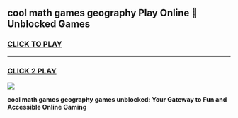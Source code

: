 
## cool math games geography Play Online 👋 Unblocked Games
<h3>
<a href="https://news.freeplayer.one?title=cool_math_games_geography&ref=17CMG">CLICK TO PLAY</a></h3>
<hr>

<h3>
<a href="https://news.freeplayer.one?title=cool_math_games_geography&ref=17CMG">CLICK 2 PLAY</a>
  
</h3>

<a href="https://news.freeplayer.one?title=cool_math_games_geography&ref=17CMG/"><img src="https://clearcache.store/games.png"></a>


**cool math games geography games unblocked: Your Gateway to Fun and Accessible Online Gaming**
